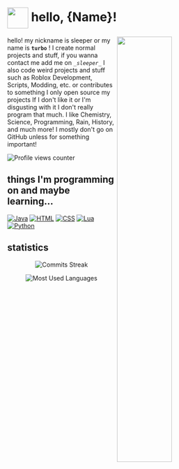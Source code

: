 # <img width="48" height="48" align="center" src="https://cdn.discordapp.com/attachments/1068208776945078383/1141731164336427141/1f4a4.png"> hello, {Name}!

<img width="50%" align="right" src="https://github-readme-stats.vercel.app/api?username=turbosleep&bg_color=30,331378,090c4a&title_color=a074fc&text_color=aaa&show_icons=true&cache_seconds=14400&include_all_commits=true&show=reviews,discussions_started,discussions_answered">

hello! my nickname is sleeper or my name is **`turbo`** ! I create normal projects and stuff, if you wanna contact me add me on *`_sleeper_`*
I also code weird projects and stuff such as Roblox Development, Scripts, Modding, etc. or contributes to something
I only open source my projects If I don't like it or I'm disgusting with it
I don't really program that much.
I like Chemistry, Science, Programming, Rain, History, and much more! I mostly don't go on GitHub unless for something important!

![Profile views counter](https://komarev.com/ghpvc/?username=turbosleep&color=blueviolet&style=flat-square)

## things I'm programming on and maybe learning...

[![Java](https://img.shields.io/badge/java-%23ED8B00.svg?style=for-the-badge&logo=javascript&logoColor=white)](https://www.java.com/)
[![HTML](https://img.shields.io/badge/-html-E34F26?&style=for-the-badge&logo=html5&logoColor=white)](https://html.spec.whatwg.org/)
[![CSS](https://img.shields.io/badge/-CSS-1572B6?&style=for-the-badge&logo=css3&logoColor=white)](https://www.w3.org/TR/CSS/#css)
[![Lua](https://img.shields.io/badge/lua-%2300599C.svg?style=for-the-badge&logo=lua&logoColor=white)](https://www.lua.org/)
[![Python](https://img.shields.io/badge/python-3670A0?style=for-the-badge&logo=python&logoColor=ffdd54)](https://www.python.org/)

## statistics

<div align="center">

![Commits Streak](https://github-readme-streak-stats.herokuapp.com/?user=turbosleep&theme=dark)

![Most Used Languages](https://github-readme-stats.vercel.app/api/top-langs/?username=turbosleep&cache_seconds=14400&theme=nightowl&layout=compact)

</div>
